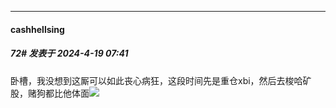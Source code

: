 ﻿
*****

####  cashhellsing  
##### 72#       发表于 2024-4-19 07:41

卧槽，我没想到这厮可以如此丧心病狂，这段时间先是重仓xbi，然后去梭哈矿股，赌狗都比他体面<img src="https://static.saraba1st.com/image/smiley/face2017/068.png" referrerpolicy="no-referrer">

